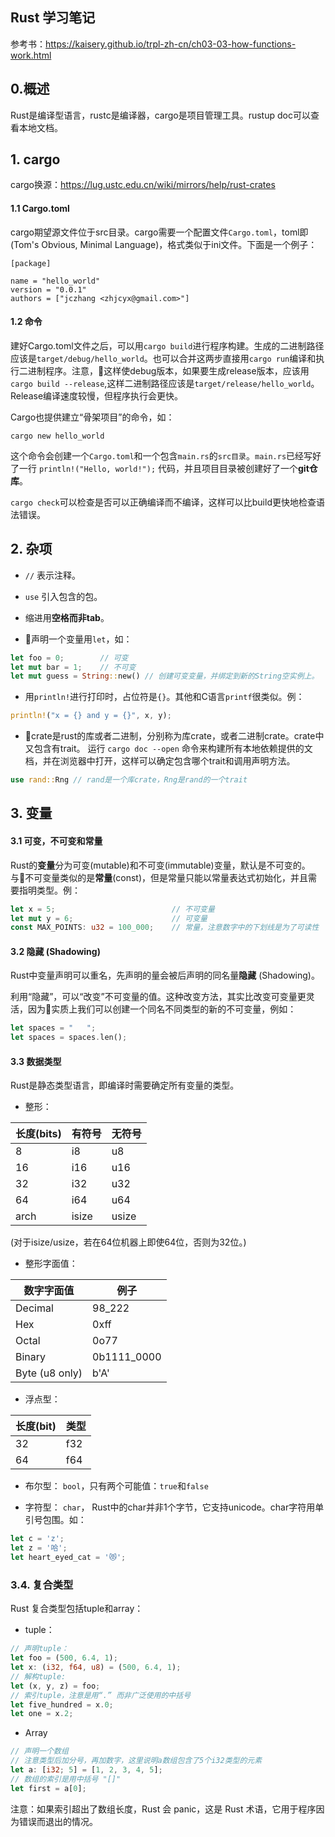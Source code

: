 ## Rust 学习笔记

参考书：https://kaisery.github.io/trpl-zh-cn/ch03-03-how-functions-work.html


## 0.概述

Rust是编译型语言，rustc是编译器，cargo是项目管理工具。rustup doc可以查看本地文档。

## 1. cargo

cargo换源：https://lug.ustc.edu.cn/wiki/mirrors/help/rust-crates

#### 1.1 Cargo.toml

cargo期望源文件位于src目录。cargo需要一个配置文件`Cargo.toml`，toml即(Tom's Obvious, Minimal Language)，格式类似于ini文件。下面是一个例子：

```
[package]

name = "hello_world"
version = "0.0.1"
authors = ["jczhang <zhjcyx@gmail.com>"]
```

#### 1.2 命令

建好Cargo.toml文件之后，可以用`cargo build`进行程序构建。生成的二进制路径应该是`target/debug/hello_world`。也可以合并这两步直接用`cargo run`编译和执行二进制程序。注意，这样使debug版本，如果要生成release版本，应该用`cargo build --release`,这样二进制路径应该是`target/release/hello_world`。Release编译速度较慢，但程序执行会更快。

Cargo也提供建立“骨架项目”的命令，如：
```
cargo new hello_world
```
这个命令会创建一个`Cargo.toml`和一个包含`main.rs`的`src目录`。`main.rs`已经写好了一行 `println!("Hello, world!");` 代码，并且项目目录被创建好了一个**git仓库**。

`cargo check`可以检查是否可以正确编译而不编译，这样可以比build更快地检查语法错误。


## 2. 杂项

* `//` 表示注释。

* `use` 引入包含的包。

* 缩进用**空格而非tab**。

* 声明一个变量用`let`，如：
```rust
let foo = 0;        // 可变
let mut bar = 1;    // 不可变
let mut guess = String::new() // 创建可变变量，并绑定到新的String空实例上。
```

* 用`println!`进行打印时，占位符是`{}`。其他和C语言`printf`很类似。例：
```rust
println!("x = {} and y = {}", x, y);
```

* crate是rust的库或者二进制，分别称为库crate，或者二进制crate。crate中又包含有trait。 运行 `cargo doc --open` 命令来构建所有本地依赖提供的文档，并在浏览器中打开，这样可以确定包含哪个trait和调用声明方法。
```rust
use rand::Rng // rand是一个库crate，Rng是rand的一个trait
```

## 3. 变量

#### 3.1 可变，不可变和常量

Rust的**变量**分为可变(mutable)和不可变(immutable)变量，默认是不可变的。与不可变量类似的是**常量**(const)，但是常量只能以常量表达式初始化，并且需要指明类型。例：


```rust
let x = 5;                          // 不可变量
let mut y = 6;                      // 可变量   
const MAX_POINTS: u32 = 100_000;    // 常量，注意数字中的下划线是为了可读性
```

#### 3.2 隐藏 (Shadowing)

Rust中变量声明可以重名，先声明的量会被后声明的同名量**隐藏** (Shadowing)。

利用“隐藏”，可以“改变”不可变量的值。这种改变方法，其实比改变可变量更灵活，因为实质上我们可以创建一个同名不同类型的新的不可变量，例如：
```rust
let spaces = "   ";
let spaces = spaces.len();
```

#### 3.3 数据类型

Rust是静态类型语言，即编译时需要确定所有变量的类型。

* 整形：

|长度(bits)|有符号|无符号|
|-|-|-|
|8|i8|u8|
|16|i16|u16|
|32|i32|u32|
|64|i64|u64|
|arch|isize|usize|

(对于isize/usize，若在64位机器上即使64位，否则为32位。)

* 整形字面值：

|数字字面值	|例子|
|-|-|
|Decimal|	98_222|
|Hex	|0xff|
|Octal|	0o77|
|Binary|	0b1111_0000|
|Byte (u8 only)|	b'A'|


* 浮点型：

|长度(bit)|类型|
|-|-|
|32|f32|
|64|f64|

* 布尔型： `bool`，只有两个可能值：`true`和`false`

* 字符型： `char`， Rust中的char并非1个字节，它支持unicode。char字符用单引号包围。如：
```rust
let c = 'z';
let z = '哈';
let heart_eyed_cat = '😻';
```

### 3.4. 复合类型

Rust 复合类型包括tuple和array：

* tuple：

```rust
// 声明tuple：
let foo = (500, 6.4, 1);
let x: (i32, f64, u8) = (500, 6.4, 1);
// 解构tuple:
let (x, y, z) = foo;
// 索引tuple，注意是用“.” 而非广泛使用的中括号
let five_hundred = x.0;
let one = x.2;
```
* Array

```rust
// 声明一个数组
// 注意类型后加分号，再加数字，这里说明a数组包含了5个i32类型的元素
let a: [i32; 5] = [1, 2, 3, 4, 5];
// 数组的索引是用中括号 "[]"
let first = a[0];
```

注意：如果索引超出了数组长度，Rust 会 panic，这是 Rust 术语，它用于程序因为错误而退出的情况。





